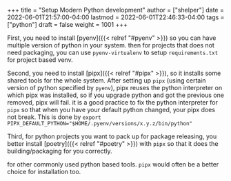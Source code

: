 +++
title = "Setup Modern Python development"
author = ["shelper"]
date = 2022-06-01T21:57:00-04:00
lastmod = 2022-06-01T22:46:33-04:00
tags = ["python"]
draft = false
weight = 1001
+++

First, you need to install [pyenv]({{< relref "#pyenv" >}}) so you can have multiple version of python in your system. then for projects that does not need packaging, you can use `pyenv-virtualenv` to setup `requirements.txt` for project based venv.

Second, you need to install [pipx]({{< relref "#pipx" >}}), so it installs some shared tools for the whole system. After setting up `pipx` (using certain version of python specified by `pyenv`), pipx reuses the python interpreter on which pipx was installed, so if you upgrade python and got the previous one removed, pipx will fail. it is a good practice to fix the python interpreter for `pipx` so that when you have your default python changed, your pipx does not break. This is done by `export PIPX_DEFAULT_PYTHON="$HOME/.pyenv/versions/x.y.z/bin/python"`

Third, for python projects you want to pack up for package releasing, you better install [poetry]({{< relref "#poetry" >}}) with `pipx` so that it does the building/packaging for you correctly.

for other commonly used python based tools. `pipx` would often be a better choice for installation too.
